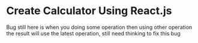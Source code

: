 # Create Calculator Using React.js

Bug still here is when you doing some operation then using other operation the result will use the latest operation, still need thinking to fix this bug
